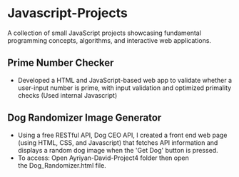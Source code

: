 # Javascript-Projects
A collection of small JavaScript projects showcasing fundamental programming concepts, algorithms, and interactive web applications.

## **Prime Number Checker**
- Developed a HTML and JavaScript-based web app to validate whether a user-input number is prime, with input validation and optimized primality checks (Used internal Javascript)

## **Dog Randomizer Image Generator**
- Using a free RESTful API, Dog CEO API, I created a front end web page (using HTML, CSS, and Javascript) that fetches API information and displays a random dog image when the 'Get Dog' button is pressed.
- To access: Open Ayriyan-David-Project4 folder then open the Dog_Randomizer.html file.

